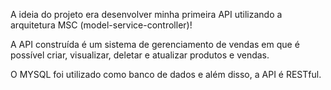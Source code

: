 A ideia do projeto era desenvolver minha primeira API utilizando a arquitetura MSC (model-service-controller)!

A API construída é um sistema de gerenciamento de vendas em que é possível criar, visualizar, deletar e atualizar produtos e vendas.

O MYSQL foi utilizado como banco de dados e além disso, a API é RESTful.

